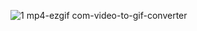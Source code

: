 ![1 mp4-ezgif com-video-to-gif-converter](https://github.com/user-attachments/assets/df031688-e84f-4b72-92b9-04e866a12d6b)

